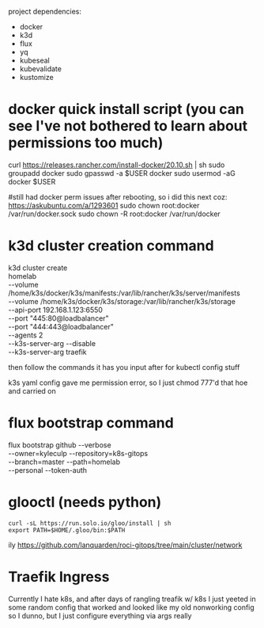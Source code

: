 project dependencies:
- docker
- k3d
- flux
- yq
- kubeseal
- kubevalidate
- kustomize

# docker quick install script (you can see I've not bothered to learn  about permissions too much)
curl https://releases.rancher.com/install-docker/20.10.sh   | sh
  sudo groupadd docker
  sudo gpasswd -a $USER docker
  sudo usermod -aG docker $USER

  #still had docker perm issues after rebooting, so i did this next coz: https://askubuntu.com/a/1293601
  sudo chown root:docker /var/run/docker.sock
  sudo chown -R root:docker /var/run/docker



# k3d cluster creation command
k3d cluster create \
  homelab \
  --volume /home/k3s/docker/k3s/manifests:/var/lib/rancher/k3s/server/manifests \
  --volume /home/k3s/docker/k3s/storage:/var/lib/rancher/k3s/storage \
  --api-port 192.168.1.123:6550 \
  --port "445:80@loadbalancer" \
  --port "444:443@loadbalancer" \
  --agents 2 \
  --k3s-server-arg --disable \
  --k3s-server-arg traefik

then follow the commands it has you input after for kubectl config stuff

k3s yaml config gave me permission error, so I just chmod 777'd that hoe and carried on

# flux bootstrap command
flux bootstrap github --verbose \
  --owner=kyleculp --repository=k8s-gitops \
  --branch=master --path=homelab \
  --personal --token-auth

# glooctl (needs python)
    curl -sL https://run.solo.io/gloo/install | sh
    export PATH=$HOME/.gloo/bin:$PATH

ily  https://github.com/lanquarden/roci-gitops/tree/main/cluster/network

# Traefik Ingress
Currently I hate k8s, and after days of rangling treafik w/ k8s I just yeeted in some random config that worked and looked like my old nonworking config so I dunno, but I just configure everything via args really

